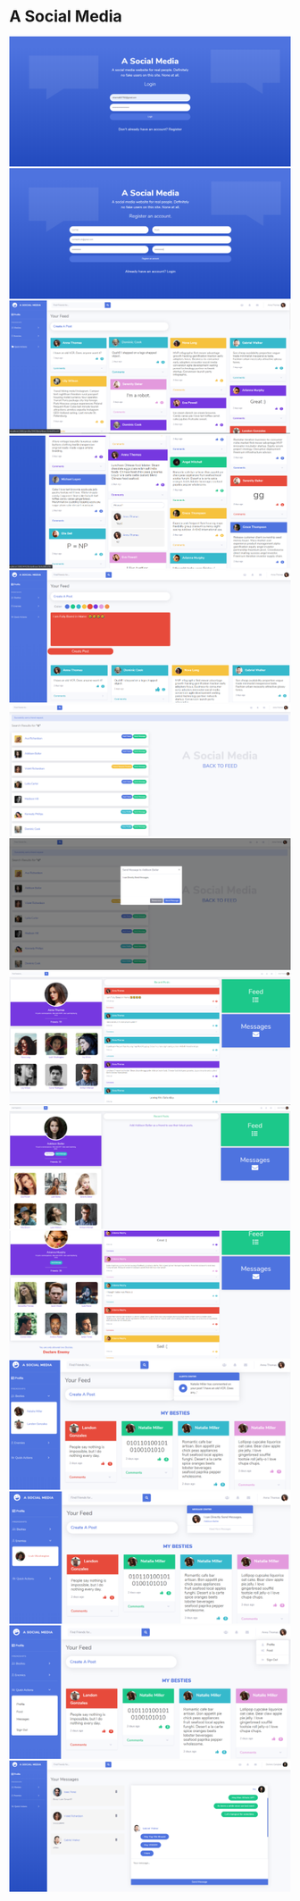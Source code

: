 # A Social Media

![](https://github.com/infinite-horizon219/A-Social-Media/blob/master/screenshots/ss1.png)
![](https://github.com/infinite-horizon219/A-Social-Media/blob/master/screenshots/ss2.png)
![](https://github.com/infinite-horizon219/A-Social-Media/blob/master/screenshots/ss3.png)
![](https://github.com/infinite-horizon219/A-Social-Media/blob/master/screenshots/ss4.png)
![](https://github.com/infinite-horizon219/A-Social-Media/blob/master/screenshots/ss5.png)
![](https://github.com/infinite-horizon219/A-Social-Media/blob/master/screenshots/ss6.png)
![](https://github.com/infinite-horizon219/A-Social-Media/blob/master/screenshots/ss7.png)
![](https://github.com/infinite-horizon219/A-Social-Media/blob/master/screenshots/ss8.png)
![](https://github.com/infinite-horizon219/A-Social-Media/blob/master/screenshots/ss9.png)
![](https://github.com/infinite-horizon219/A-Social-Media/blob/master/screenshots/ss10.png)
![](https://github.com/infinite-horizon219/A-Social-Media/blob/master/screenshots/ss11.png)
![](https://github.com/infinite-horizon219/A-Social-Media/blob/master/screenshots/ss12.png)
![](https://github.com/infinite-horizon219/A-Social-Media/blob/master/screenshots/ss13.png)
![](https://github.com/infinite-horizon219/A-Social-Media/blob/master/screenshots/ss14.png)
